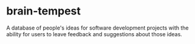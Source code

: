 # brain-tempest
A database of people's ideas for software development projects with the ability for users to leave feedback and suggestions about those ideas.